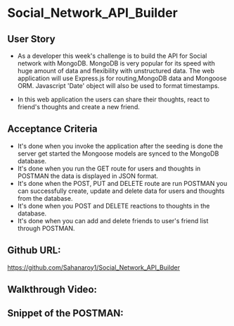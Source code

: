 # Social_Network_API_Builder

## User Story
* As a developer this week's challenge is to build the API for Social network with MongoDB. MongoDB is very popular for its speed with huge amount of data and flexibility with unstructured data. The web application will use Express.js for routing,MongoDB data and Mongoose ORM. Javascript 'Date' object will also be used to format timestamps.

* In this web application the users can share their thoughts, react to friend's thoughts and create a new friend.

## Acceptance Criteria
* It's done when you invoke the application after the seeding is done the server get started the Mongoose models are synced to the MongoDB database.
* It's done when you run the GET route for users and thoughts in POSTMAN the data is displayed in JSON format.
* It's done when the POST, PUT and DELETE route are run POSTMAN you can successfully create, update and delete data for users and thoughts from the database.
* It's done when you POST and DELETE reactions to thoughts in the database.
* It's done when you can add and delete friends to user's friend list through POSTMAN.

## Github URL:
https://github.com/Sahanaroy1/Social_Network_API_Builder

## Walkthrough Video:


## Snippet of the POSTMAN: